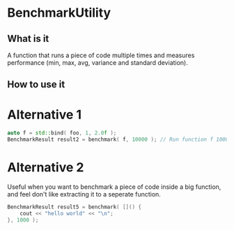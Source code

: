 # BenchmarkUtility

## What is it
A function that runs a piece of code multiple times and measures performance (min, max, avg, variance and standard deviation). 

## How to use it

# Alternative 1
```C++
auto f = std::bind( foo, 1, 2.0f );
BenchmarkResult result2 = benchmark( f, 10000 ); // Run function f 10000 times
```

# Alternative 2
Useful when you want to benchmark a piece of code inside a big function, and feel don't like extracting it to a seperate function. 
```C++
BenchmarkResult result5 = benchmark( []() {
	cout << "hello world" << "\n";
}, 1000 );
```
